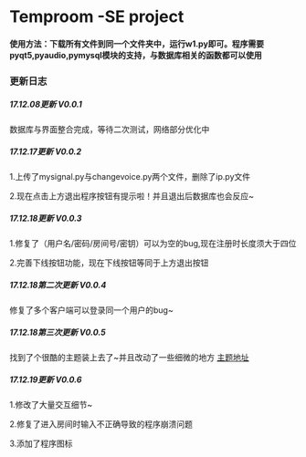 # Temproom -SE project
#### 使用方法：下载所有文件到同一个文件夹中，运行w1.py即可。程序需要pyqt5,pyaudio,pymysql模块的支持，与数据库相关的函数都可以使用
### 更新日志
##### 17.12.08更新  V0.0.1
数据库与界面整合完成，等待二次测试，网络部分优化中

##### 17.12.17更新  V0.0.2
1.上传了mysignal.py与changevoice.py两个文件，删除了ip.py文件

2.现在点击上方退出程序按钮有提示啦！并且退出后数据库也会反应~

##### 17.12.18更新 V0.0.3
1.修复了（用户名/密码/房间号/密钥）可以为空的bug,现在注册时长度须大于四位

2.完善下线按钮功能，现在下线按钮等同于上方退出按钮

##### 17.12.18第二次更新 V0.0.4
修复了多个客户端可以登录同一个用户的bug~

##### 17.12.18第三次更新 V0.0.5
找到了个很酷的主题装上去了~并且改动了一些细微的地方
[主题地址](https://github.com/ColinDuquesnoy/QDarkStyleSheet)

##### 17.12.19更新 V0.0.6
1.修改了大量交互细节~

2.修复了进入房间时输入不正确导致的程序崩溃问题

3.添加了程序图标
